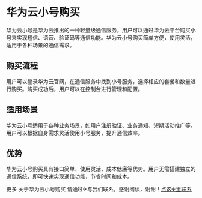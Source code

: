 # 华为云小号购买

华为云小号是华为云推出的一种轻量级通信服务，用户可以通过华为云平台购买小号来实现短信、语音、验证码等通信功能。华为云小号购买简单方便，使用灵活，适用于各种场景的通信需求。

## 购买流程
用户可以登录华为云官网，在通信服务中找到小号服务，选择相应的套餐和数量进行购买。购买成功后，用户可以在控制台进行管理和配置。

## 适用场景
华为云小号适用于各种业务场景，如用户注册验证、业务通知、短期活动推广等。用户可以根据自身需求灵活使用小号服务，提升通信效率。

## 优势
华为云小号购买具有接口简单、使用灵活、成本低廉等优势。用户无需搭建独立的通信系统，即可快速实现通信功能，节省时间和成本。

更多 关于华为云小号购买 请通过✈与我们联系，感谢阅读，谢谢！[点这✈里联系](https://lm.k02.cc)